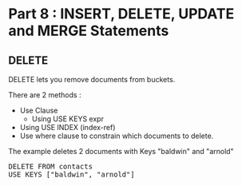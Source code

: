 # Part 8 : INSERT, DELETE, UPDATE and MERGE Statements

## DELETE

DELETE lets you remove documents from buckets.

There are 2 methods :

* Use Clause
     * Using USE KEYS expr
* Using USE INDEX (index-ref)
* Use where clause to constrain which documents to delete.

The example deletes 2 documents with Keys "baldwin" and "arnold"


<pre id="example">
DELETE FROM contacts
USE KEYS ["baldwin", "arnold"]

</pre>
